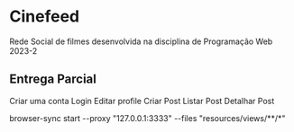 # Cinefeed

Rede Social de filmes desenvolvida na disciplina de Programação Web 2023-2

## Entrega Parcial


Criar uma conta
Login
Editar profile
Criar Post
Listar Post
Detalhar Post

browser-sync start --proxy "127.0.0.1:3333" --files "resources/views/**/*"

